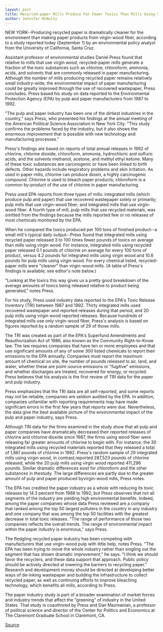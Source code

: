 ```yaml
---
layout: post
title: Recycled-paper Mills Produce Far Fewer Toxics Than Mills Using Virgin Wood, Study Finds
author: Jennifer McNulty
---
```


NEW YORK--Producing recycled paper is dramatically cleaner for the  environment than making paper products from virgin-wood fiber,  according to a study reported today (September 1) by an  environmental policy analyst from the University of California,  Santa Cruz.

Assistant professor of environmental studies Daniel Press  found that relative to mills that use virgin wood, recycled-paper  mills generate a fraction of the toxic substances such as chlorine,  chloroform, ammonia, acids, and solvents that are commonly  released in paper manufacturing. Although the number of mills  producing recycled paper remains relatively small industry-wide,  the environmental impact of paper manufacturing could be greatly  improved through the use of recovered wastepaper, Press concludes.  Press based his study on data reported to the Environmental  Protection Agency (EPA) by pulp and paper manufacturers from 1987  to 1992.

"The pulp and paper industry has been one of the dirtiest  industries in the country," says Press, who presented his findings at  the annual meeting of the American Political Science Association in  New York City. "This study confirms the problems faced by the  industry, but it also shows the enormous improvement that is  possible with new technology and manufacturing processes."

Press's findings are based on reports of total annual releases  in 1992 of chlorine, chlorine dioxide, chloroform, ammonia,  hydrochloric and sulfuric acids, and the solvents methanol, acetone,  and methyl ethyl ketone. Many of these toxic substances are  carcinogenic or have been linked to birth defects. Other hazards  include respiratory problems and skin irritation. As used in paper  mills, chlorine can produce dioxin, a highly carcinogenic compound.  Chlorine is used to bleach paper products; chloroform is a common  by-product of the use of chlorine in paper manufacturing.

Press used EPA reports from three types of mills: integrated  mills (which produce pulp and paper) that use recovered wastepaper  solely or primarily; pulp mills that use virgin-wood fiber; and integrated mills that use virgin-wood fiber. A fourth type of mill,  pulp mills that use recycled materials, was omitted from the  findings because the mills reported few or no releases of most chemicals monitored by the EPA.

When he compared the toxics produced per 100 tons of finished  product--a small mill's typical daily output--Press found that  integrated mills using recycled paper released 3 to 100 times fewer  pounds of toxics on average than mills using virgin wood. For  instance, integrated mills using recycled paper released 0.1 pounds  of chlorine on average for every 100 tons of product, versus 4.2  pounds for integrated mills using virgin wood and 10.6 pounds for  pulp mills using virgin wood. For every chemical listed, recycled- paper mills were "cleaner" than virgin-wood mills. (A table of  Press's findings is available; see editor's note below.)

"Looking at the toxics this way gives us a pretty good  breakdown of the average amounts of toxics being released relative  to product being generated," notes Press.

For his study, Press used industry data reported to the EPA's  Toxic Release Inventory (TRI) between 1987 and 1992. Thirty  integrated mills used recovered wastepaper and reported releases  during that period, and 20 pulp mills using virgin wood reported  releases. Because hundreds of integrated mills use only virgin-wood  fiber, Press's analysis is based on figures reported by a random  sample of 29 of those mills.

The TRI was created as part of the EPA's Superfund  Amendments and Reauthorization Act of 1986, also known as the  Community Right-to-Know law. The law requires companies that  have ten or more employees and that use significant amounts of any  of some 300 listed chemicals to report their emissions to the EPA  annually. Companies must report the maximum amount of chemical  on site, the number of pounds released to air, land, and water,  whether these are point-source emissions or "fugitive" emissions,  and whether discharges are treated, recovered for energy, or  recycled. Press believes that his analysis is the first review of TRI  data for the paper and pulp industry.

Press emphasizes that the TRI data are all self-reported, and  some reports may not be reliable; companies are seldom audited by  the EPA. In addition, companies unfamiliar with reporting  requirements may have made significant errors in the first few  years that reports were due. Nevertheless, the data give the best  available picture of the environmental impact of the pulp and paper  industry, says Press.

Although TRI data for the firms examined in the study show  that all pulp and paper companies have dramatically decreased their  reported releases of chlorine and chlorine dioxide since 1987, the  firms using wood fiber were releasing far greater amounts of  chlorine to begin with. For instance, the 30 integrated mills using  recycled materials reported that they released a total of 1,861  pounds of chlorine in 1992. Press's random sample of 29 integrated  mills using virgin wood, in contrast,reported 287,523 pounds of  chlorine released, while the 20 pulp mills using virgin wood  reported 411,296 pounds. Similar dramatic differences exist for  chloroform and the other substances in thestudy. The large  differences are partly due to the greater amount of pulp and paper  produced byvirgin-wood mills, Press notes.

The EPA has credited the paper industry as a whole with  reducing its toxic releases by 14.3 percent from 1988 to 1992, but  Press observes that not all segments of the industry are yielding  high environmental benefits. Indeed, among the paper companies  whose data Press reviewed are a company that ranked among the top  50 largest polluters in the country in any industry and one company  that was among the top 50 facilities with the greatest decrease in  total toxic releases. "The range of performance of those two  companies reflects the overall trends. The range of environmental  impact within the paper industry is enormous," says Press.

The fledgling recycled paper industry has been competing with  manufacturers that use virgin-wood pulp with little help, notes  Press. "The EPA has been trying to move the whole industry rather  than singling out the segment that has shown dramatic  improvement," he says. "I think we should favor the recyclers, and  these data support that approach. Public policy should be actively  directed at lowering the barriers to recycling paper." Research and  development money should be directed at developing better ways of  de-inking wastepaper and building the infrastructure to collect  recycled paper, as well as continuing efforts to improve bleaching  technology, which benefits all mills, according to Press.

The paper industry study is part of a broader examination of  market forces and industry trends that affect the "greening" of  industry in the United States. That study is coauthored by Press and  Dan Mazmanian, a professor of political science and director of the  Center for Politics and Economics at The Claremont Graduate School  in Claremont, CA.

[Source](http://www1.ucsc.edu/news_events/press_releases/archive/94-95/09-94/090194-Recycled_paper_mill.html "Permalink to 090194-Recycled_paper_mill")
